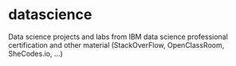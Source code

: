 # datascience
Data science projects and labs from IBM data science professional certification and other material (StackOverFlow, OpenClassRoom, SheCodes.io, ...)
